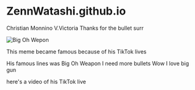 # ZennWatashi.github.io
Christian Monnino V.Victoria 
Thanks for the bullet surr


![Big Oh Wepon](https://media1.tenor.com/m/LZ9Z9afQ9LYAAAAd/i-need-more-boolets-i-need-more-bullets.gif)
 
 This meme became famous because of his TikTok lives
 
 His famous lines was
 Big Oh Weapon 
 I need more bullets
 Wow I love big gun

 here's a video of his TikTok live
 
